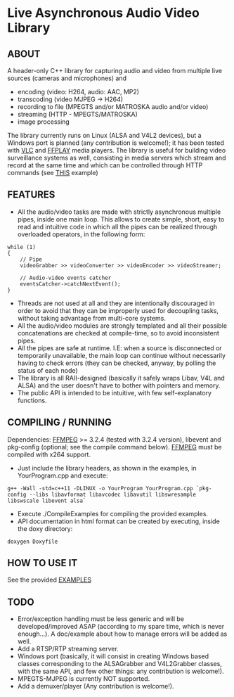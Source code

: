# Live Asynchronous Audio Video Library

## ABOUT

A header-only C++ library for capturing audio and video from multiple live sources (cameras and microphones) and

* encoding (video: H264, audio: AAC, MP2)
* transcoding (video MJPEG -> H264)
* recording to file (MPEGTS and/or MATROSKA audio and/or video)
* streaming (HTTP - MPEGTS/MATROSKA)
* image processing

The library currently runs on Linux (ALSA and V4L2 devices), but a Windows port is planned (any contribution is welcome!);
it has been tested with [VLC](http://www.videolan.org/) and [FFPLAY](https://ffmpeg.org/) media players.
The library is useful for building video surveillance systems as well, consisting in media servers which stream and record at the same time and which can be controlled through HTTP commands (see [THIS](https://github.com/paolo-pr/laav/blob/master/examples/VideoExample_2.cpp) example)


## FEATURES

* All the audio/video tasks are made with strictly asynchronous multiple pipes, inside one main loop. This allows to create simple, short, easy to read and intuitive code in which all the pipes can be realized through overloaded operators, in the following form:

```
while (1)
{
    // Pipe
    videoGrabber >> videoConverter >> videoEncoder >> videoStreamer;
    
    // Audio-video events catcher
    eventsCatcher->catchNextEvent();
}
```

* Threads are not used at all and they are intentionally discouraged in order to avoid that they can be improperly used for decoupling tasks, without taking advantage from multi-core systems.
* All the audio/video modules are strongly templated and all their possible concatenations are checked at compile-time, so to avoid inconsistent pipes.
* All the pipes are safe at runtime. I.E: when a source is disconnected or temporarily unavailable, the main loop can continue without necessarily having to check errors (they can be checked, anyway, by polling the status of each node)
* The library is all RAII-designed (basically it safely wraps Libav, V4L and ALSA) and the user doesn't have to bother with pointers and memory.
* The public API is intended to be intuitive, with few self-explanatory functions.

## COMPILING / RUNNING

Dependencies: [FFMPEG](https://ffmpeg.org/) >= 3.2.4 (tested with 3.2.4 version), libevent and pkg-config (optional; see the compile command below).
[FFMPEG](https://ffmpeg.org/) must be compiled with x264 support.

* Just include the library headers, as shown in the examples, in YourProgram.cpp and execute:
```
g++ -Wall -std=c++11 -DLINUX -o YourProgram YourProgram.cpp `pkg-config --libs libavformat libavcodec libavutil libswresample libswscale libevent alsa`
```
* Execute ./CompileExamples for compiling the provided examples.
* API documentation in html format can be created by executing, inside the doxy directory:
```
doxygen Doxyfile
```

## HOW TO USE IT

See the provided [EXAMPLES](https://github.com/paolo-pr/laav/tree/master/examples)

## TODO

* Error/exception handling must be less generic and will be developed/improved ASAP (according to my spare time, which is never enough...). A doc/example about how to manage errors will be added as well.
* Add a RTSP/RTP streaming server.
* Windows port (basically, it will consist in creating Windows based classes corresponding to the ALSAGrabber and V4L2Grabber classes, with the same API, and few other things: any contribution is welcome!).
* MPEGTS-MJPEG is currently NOT supported.
* Add a demuxer/player (Any contribution is welcome!).
